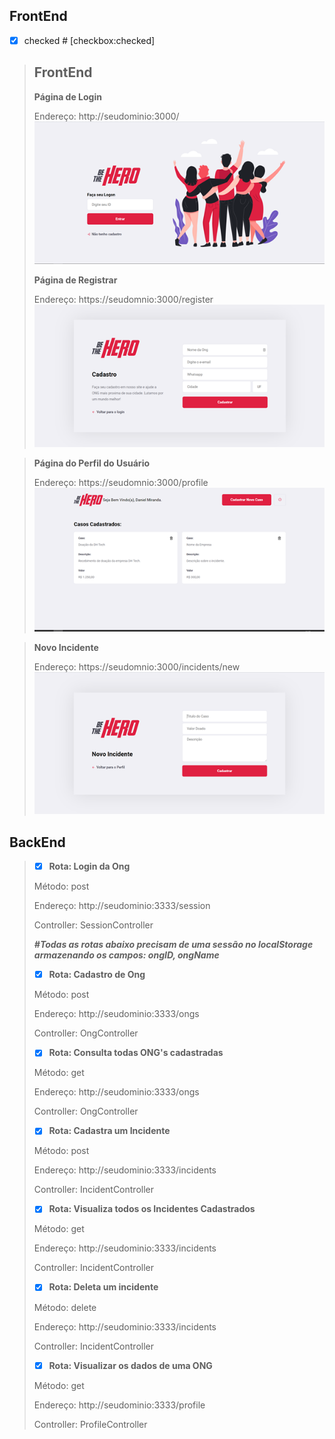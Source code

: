 
## FrontEnd





* [X] checked   # [checkbox:checked]






> ## FrontEnd
> **Página de Login**
> 
> Endereço: http://seudominio:3000/
> ![Página de Login](login.png)
> 
> 
> **Página de Registrar**
> 
> Endereço: https://seudomnio:3000/register
> ![Página de Login](register.png)

> 
> 
> **Página do Perfil do Usuário**
> 
> Endereço: https://seudomnio:3000/profile
> ![Página de Login](profile.png)

> 
> 
> **Novo Incidente**
> 
> Endereço: https://seudomnio:3000/incidents/new
>![Página de Login](new_incident.png)





## BackEnd
> * [X] **Rota: Login da Ong**
>
> Método: post
>
> Endereço: http://seudominio:3333/session
>
> Controller: SessionController
> 
> **_#Todas as rotas abaixo precisam de uma sessão no localStorage armazenando os campos: ongID, ongName_**
> * [X] **Rota: Cadastro de Ong**
>
> Método: post
>
> Endereço: http://seudominio:3333/ongs
>
> Controller: OngController
> 
> * [X] **Rota: Consulta todas ONG's cadastradas**
>
> Método: get
>
> Endereço: http://seudominio:3333/ongs
>
> Controller: OngController
>  
> * [X] **Rota: Cadastra um Incidente**
>
> Método: post
>
> Endereço: http://seudominio:3333/incidents
>
> Controller: IncidentController
> 
> * [X] **Rota: Visualiza todos os Incidentes Cadastrados**
>
> Método: get
>
> Endereço: http://seudominio:3333/incidents
>
> Controller: IncidentController
> 
> * [X] **Rota: Deleta um incidente**
>
> Método: delete
>
> Endereço: http://seudominio:3333/incidents
>
> Controller: IncidentController
> 
> * [X] **Rota: Visualizar os dados de uma ONG**
>
> Método: get
>
> Endereço: http://seudominio:3333/profile
>
> Controller: ProfileController